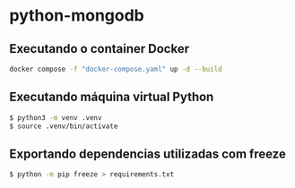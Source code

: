 # python-mongodb

## Executando o container Docker
```bash
docker compose -f "docker-compose.yaml" up -d --build
```

## Executando máquina virtual Python
```bash
$ python3 -m venv .venv
$ source .venv/bin/activate
```

## Exportando dependencias utilizadas com freeze
```bash
$ python -m pip freeze > requirements.txt
```